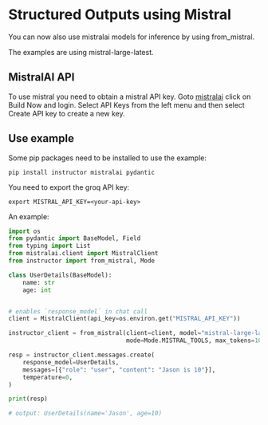 # Structured Outputs using Mistral
You can now also use mistralai models for inference by using from_mistral.

The examples are using mistral-large-latest.

## MistralAI API
To use mistral you need to obtain a mistral API key.
Goto [mistralai](https://mistral.ai/) click on Build Now and login. Select API Keys from the left menu and then select 
Create API key to create a new key.

## Use example
Some pip packages need to be installed to use the example:
```
pip install instructor mistralai pydantic
```
You need to export the groq API key:
```
export MISTRAL_API_KEY=<your-api-key>
```

An example:
```python
import os
from pydantic import BaseModel, Field
from typing import List
from mistralai.client import MistralClient
from instructor import from_mistral, Mode

class UserDetails(BaseModel):
    name: str
    age: int


# enables `response_model` in chat call
client = MistralClient(api_key=os.environ.get("MISTRAL_API_KEY"))

instructor_client = from_mistral(client=client, model="mistral-large-latest", 
                                 mode=Mode.MISTRAL_TOOLS, max_tokens=1000)

resp = instructor_client.messages.create(
    response_model=UserDetails,
    messages=[{"role": "user", "content": "Jason is 10"}],
    temperature=0,
)

print(resp)

# output: UserDetails(name='Jason', age=10)
```
